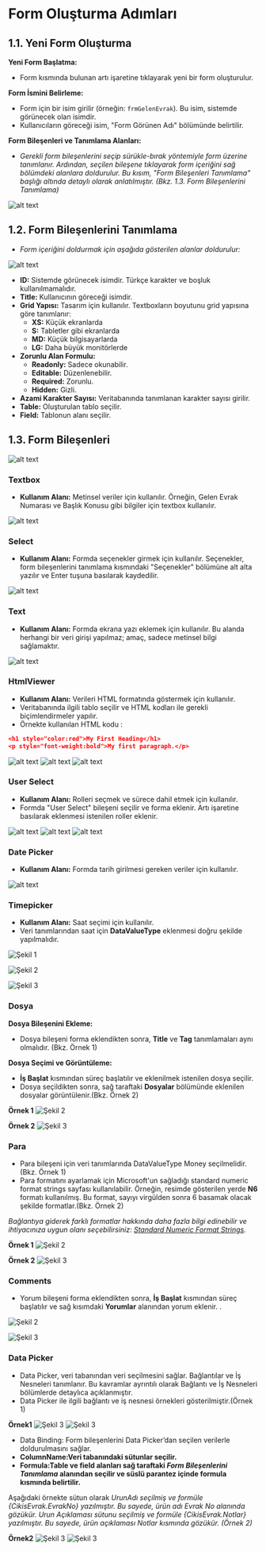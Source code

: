 # Form Oluşturma Adımları

## 1.1. Yeni Form Oluşturma

 **Yeni Form Başlatma:**
   - Form kısmında bulunan artı işaretine tıklayarak yeni bir form oluşturulur.

 **Form İsmini Belirleme:**
   - Form için bir isim girilir (örneğin: `frmGelenEvrak`). Bu isim, sistemde görünecek olan isimdir.
   - Kullanıcıların göreceği isim, "Form Görünen Adı" bölümünde belirtilir.

 **Form Bileşenleri ve Tanımlama Alanları:**

- _Gerekli form bileşenlerini seçip sürükle-bırak yöntemiyle form üzerine tanımlanır. Ardından, seçilen bileşene tıklayarak form içeriğini sağ bölümdeki alanlara doldurulur. Bu kısım, "Form Bileşenleri Tanımlama" başlığı altında detaylı olarak anlatılmıştır. (Bkz. 1.3. Form Bileşenlerini Tanımlama)_

![alt text](/TimyaBPM-Documents/frm1.png)

## 1.2. Form Bileşenlerini Tanımlama

- _Form içeriğini doldurmak için aşağıda gösterilen  alanlar doldurulur:_

 ![alt text](/TimyaBPM-Documents/frm2.png)
- **ID:** Sistemde görünecek isimdir. Türkçe karakter ve boşluk kullanılmamalıdır.
- **Title:** Kullanıcının göreceği isimdir.
- **Grid Yapısı:** Tasarım için kullanılır. Textboxların boyutunu grid yapısına göre tanımlanır:
  - **XS:** Küçük ekranlarda
  - **S:** Tabletler gibi ekranlarda
  - **MD:** Küçük bilgisayarlarda
  - **LG:** Daha büyük monitörlerde
- **Zorunlu Alan Formulu:**
  - **Readonly:** Sadece okunabilir.
  - **Editable:** Düzenlenebilir.
  - **Required:** Zorunlu.
  - **Hidden:** Gizli.
- **Azami Karakter Sayısı:** Veritabanında tanımlanan karakter sayısı girilir.
- **Table:** Oluşturulan tablo seçilir.
- **Field:** Tablonun alanı seçilir.


## 1.3.  Form Bileşenleri

 ![alt text](/TimyaBPM-Documents/frm3.png)
### Textbox 

- **Kullanım Alanı:** Metinsel veriler için kullanılır. Örneğin, Gelen Evrak Numarası ve Başlık Konusu gibi bilgiler için textbox kullanılır.

![alt text](/TimyaBPM-Documents/frm5.png)

### Select

- **Kullanım Alanı:** Formda seçenekler girmek için kullanılır. Seçenekler, form bileşenlerini tanımlama kısmındaki "Seçenekler" bölümüne alt alta yazılır ve Enter tuşuna basılarak kaydedilir.

 ![alt text](/TimyaBPM-Documents/frm4.png)

### Text

- **Kullanım Alanı:** Formda  ekrana yazı eklemek için kullanılır. Bu alanda herhangi bir veri girişi yapılmaz; amaç, sadece metinsel bilgi sağlamaktır.

 ![alt text](/TimyaBPM-Documents/text1.png)

 ### HtmlViewer

- **Kullanım Alanı:** Verileri HTML formatında göstermek için kullanılır.
-  Veritabanında ilgili tablo seçilir ve HTML kodları ile gerekli biçimlendirmeler yapılır.
- Örnekte kullanılan HTML kodu :

```json
<h1 style="color:red">My First Heading</h1>
<p style="font-weight:bold">My first paragraph.</p>
```

 ![alt text](/TimyaBPM-Documents/html1.png)
![alt text](/TimyaBPM-Documents/html2.png)
![alt text](/TimyaBPM-Documents/html3.png)

### User Select

- **Kullanım Alanı:** Rolleri seçmek ve sürece dahil etmek için kullanılır.
-  Formda "User Select" bileşeni seçilir ve forma eklenir. Artı işaretine basılarak eklenmesi istenilen roller eklenir.

 ![alt text](/TimyaBPM-Documents/userselect1.png)
![alt text](/TimyaBPM-Documents/userselect2.png)
![alt text](/TimyaBPM-Documents/userselect3.png)


### Date Picker

- **Kullanım Alanı:** Formda tarih girilmesi gereken veriler için kullanılır.

 ![alt text](/TimyaBPM-Documents/datapicker.png)

### Timepicker

- **Kullanım Alanı:** Saat seçimi için kullanılır.
-  Veri tanımlarından  saat için **DataValueType** eklenmesi doğru şekilde yapılmalıdır.



![Şekil 1](/TimyaBPM-Documents/saat1.png)


![Şekil 2](/TimyaBPM-Documents/saat2.png)



![Şekil 3](/TimyaBPM-Documents/saat3.png)

### Dosya

 **Dosya Bileşenini Ekleme:**
   - Dosya bileşeni forma eklendikten sonra, **Title** ve **Tag** tanımlamaları aynı olmalıdır. (Bkz. Örnek 1)

 **Dosya Seçimi ve Görüntüleme:**
   - **İş Başlat** kısmından süreç başlatılır  ve eklenilmek istenilen dosya seçilir.
   - Dosya seçildikten sonra, sağ taraftaki **Dosyalar** bölümünde eklenilen dosyalar görüntülenir.(Bkz. Örnek 2)

**Örnek 1**
![Şekil 2](/TimyaBPM-Documents/dosya1.png)


  **Örnek 2**
![Şekil 3](/TimyaBPM-Documents/dosyalar2.png)

### Para
 - Para bileşeni için veri tanımlarında DataValueType Money seçilmelidir.(Bkz. Örnek 1)
- Para formatını ayarlamak için Microsoft'un sağladığı standard numeric format strings sayfası kullanılabilir. Örneğin, resimde gösterilen yerde **N6** formatı kullanılmış. Bu format, sayıyı virgülden sonra 6 basamak olacak şekilde formatlar.(Bkz. Örnek 2)

_Bağlantıya giderek farklı formatlar hakkında daha fazla bilgi edinebilir ve ihtiyacınıza uygun olanı seçebilirsiniz: [Standard Numeric Format Strings](https://learn.microsoft.com/en-us/dotnet/standard/base-types/standard-numeric-format-strings)._

  **Örnek 1**
   ![Şekil 2](/TimyaBPM-Documents/para.png)


  **Örnek 2**
![Şekil 3](/TimyaBPM-Documents/para1.png)

### Comments
- Yorum bileşeni forma eklendikten sonra, **İş Başlat** kısmından süreç başlatılır ve sağ kısımdaki **Yorumlar** alanından yorum eklenir.
.
 
![Şekil 2](/TimyaBPM-Documents/yorum1.png)


    
![Şekil 3](/TimyaBPM-Documents/yorum2.png)

### Data Picker
- Data Picker,  veri tabanından veri seçilmesini sağlar.  Bağlantılar ve İş Nesneleri tanımlanır. Bu kavramlar ayrıntılı olarak Bağlantı ve İş Nesneleri bölümlerde detaylıca açıklanmıştır.
- Data Picker ile ilgili bağlantı ve iş nesnesi örnekleri gösterilmiştir.(Örnek 1)


 **Örnek1**
![Şekil 3](/TimyaBPM-Documents/datapicker1.png)
![Şekil 3](/TimyaBPM-Documents/datapicker2.png)



- Data Binding: Form bileşenlerini   Data Picker’dan seçilen verilerle doldurulmasını sağlar. 
- **ColumnName:Veri tabanındaki sütunlar seçilir.**
- **Formula:Table ve field alanları  sağ taraftaki _Form Bileşenlerini Tanımlama_ alanından seçilir ve süslü parantez içinde formula kısmında belirtilir.**


Aşağıdaki örnekte sütun olarak 
_UrunAdı seçilmiş ve formüle {CikisEvrak.EvrakNo} yazılmıştır. Bu sayede, ürün adı Evrak No alanında gözükür._
 _Urun Açıklaması sütunu seçilmiş ve formüle {CikisEvrak.Notlar} yazılmıştır. Bu sayede, ürün açıklaması Notlar kısmında gözükür. (Örnek 2)_


**Örnek2**
![Şekil 3](/TimyaBPM-Documents/datapicker3.png)
![Şekil 3](/TimyaBPM-Documents/datapicker4.png)